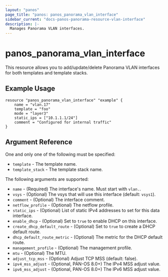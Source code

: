 ```yaml
---
layout: "panos"
page_title: "panos: panos_panorama_vlan_interface"
sidebar_current: "docs-panos-panorama-resource-vlan-interface"
description: |-
  Manages Panorama VLAN interfaces.
---
```


# panos_panorama_vlan_interface

This resource allows you to add/update/delete Panorama VLAN interfaces
for both templates and template stacks.

## Example Usage

```hcl
resource "panos_panorama_vlan_interface" "example" {
    name = "vlan.17"
    template = "foo"
    mode = "layer3"
    static_ips = ["10.1.1.1/24"]
    comment = "Configured for internal traffic"
}
```

## Argument Reference

One and only one of the following must be specified:

* `template` - The template name.
* `template_stack` - The template stack name.

The following arguments are supported:

* `name` - (Required) The interface's name.  Must start with `vlan.`.
* `vsys` - (Optional) The vsys that will use this interface (default: `vsys1`).
* `comment` - (Optional) The interface comment.
* `netflow_profile` - (Optional) The netflow profile.
* `static_ips` - (Optional) List of static IPv4 addresses to set for this data
  interface.
* `enable_dhcp` - (Optional) Set to `true` to enable DHCP on this interface.
* `create_dhcp_default_route` - (Optional) Set to `true` to create a DHCP
  default route.
* `dhcp_default_route_metric` - (Optional) The metric for the DHCP default
  route.
* `management_profile` - (Optional) The management profile.
* `mtu` - (Optional) The MTU.
* `adjust_tcp_mss` - (Optional) Adjust TCP MSS (default: false).
* `ipv4_mss_adjust` - (Optional, PAN-OS 8.0+) The IPv4 MSS adjust value.
* `ipv6_mss_adjust` - (Optional, PAN-OS 8.0+) The IPv6 MSS adjust value.
